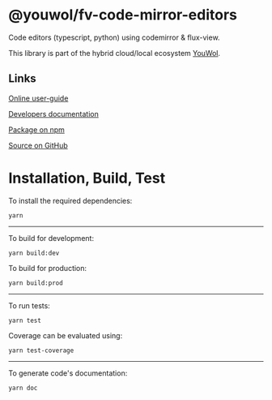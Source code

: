 # @youwol/fv-code-mirror-editors

Code editors (typescript, python) using codemirror & flux-view.

This library is part of the hybrid cloud/local ecosystem
[YouWol](https://platform.youwol.com/applications/@youwol/platform/latest).

## Links

[Online user-guide](https://l.youwol.com/doc/@youwol/fv-code-mirror-editors)

[Developers documentation](https://platform.youwol.com/applications/@youwol/cdn-explorer/latest?package=@youwol/fv-code-mirror-editors)

[Package on npm](https://www.npmjs.com/package/@youwol/fv-code-mirror-editors)

[Source on GitHub](https://github.com/youwol/fv-code-mirror-editors)

# Installation, Build, Test

To install the required dependencies:

```shell
yarn
```

---

To build for development:

```shell
yarn build:dev
```

To build for production:

```shell
yarn build:prod
```

---


To run tests:

```shell
yarn test
```

Coverage can be evaluated using:

```shell
yarn test-coverage
```

---

To generate code's documentation:

```shell
yarn doc
```
